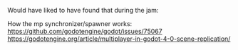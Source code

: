 

Would have liked to have found that during the jam:

How the mp synchronizer/spawner works:
https://github.com/godotengine/godot/issues/75067
https://godotengine.org/article/multiplayer-in-godot-4-0-scene-replication/